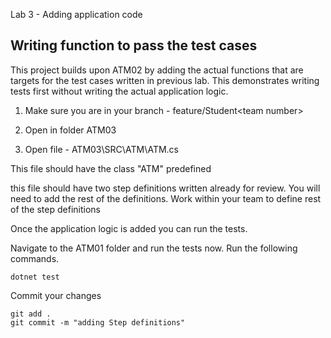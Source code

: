 
Lab 3 - Adding application code

<p> 

## <b>**Writing function to pass the test cases**</b>


This project builds upon ATM02 by adding the actual functions that are targets for the test cases written in previous lab. This demonstrates writing tests first without writing the actual application logic.

1. Make sure you are in your branch - feature/Student\<team number\>

2. Open in folder ATM03

3. Open file - ATM03\SRC\ATM\ATM.cs

This file should have the class "ATM" predefined 


this file should have two step definitions written already for review. You will need to add the rest of the definitions. Work within your team to define rest of the step definitions



Once the application logic is added you can run the tests.

Navigate to the ATM01 folder and run the tests now. Run the following commands.

```
dotnet test
```

Commit your changes
```
git add .
git commit -m "adding Step definitions"
```

